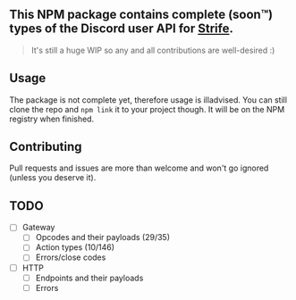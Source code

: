 ## This NPM package contains complete (soon:tm:) types of the Discord user API for [Strife](https://github.com/sussyGaymer/strife).

> It's still a huge WIP so any and all contributions are well-desired :)

## Usage

The package is not complete yet, therefore usage is illadvised. You can still clone the repo and `npm link` it to your project though. It will be on the NPM registry when finished.

## Contributing

Pull requests and issues are more than welcome and won't go ignored (unless you deserve it).

## TODO

-   [ ] Gateway
    -   [ ] Opcodes and their payloads (29/35)
    -   [ ] Action types (10/146)
    -   [ ] Errors/close codes
-   [ ] HTTP
    -   [ ] Endpoints and their payloads
    -   [ ] Errors
